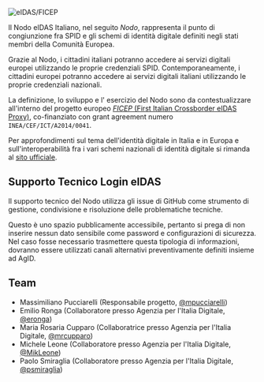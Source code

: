 ![eIDAS/FICEP](https://dummyimage.com/500x100/e0e0e0/000000.png&text=placeholder-logo-eidas-ficep)

Il Nodo eIDAS Italiano, nel seguito *Nodo*, rappresenta il punto di
congiunzione fra SPID e gli schemi di identità digitale definiti negli
stati membri della Comunità Europea.

Grazie al Nodo, i cittadini italiani potranno accedere ai servizi digitali
europei utilizzando le proprie credenziali SPID.
Contemporaneamente, i cittadini europei potranno accedere ai servizi digitali
italiani utilizzando le proprie credenziali nazionali.

La definizione, lo sviluppo e l' esercizio del Nodo sono da contestualizzare
all'interno del progetto europeo
[*FICEP* (First Italian Crossborder eIDAS Proxy)](https://www.agid.gov.it/it/piattaforme/eidas/progetto-ficep),
co-finanziato con grant agreement numero `INEA/CEF/ICT/A2014/0041`.

Per approfondimenti sul tema dell'identità digitale in Italia e in Europa e
sull'interoperabilità fra i vari schemi nazionali di identità digitale si
rimanda al [sito ufficiale](https://eid.gov.it).

## Supporto Tecnico Login eIDAS 

Il supporto tecnico del Nodo utilizza gli issue di GitHub come strumento di
gestione, condivisione e risoluzione delle problematiche tecniche.

Questo è uno spazio pubblicamente accessibile, pertanto si prega di non
inserire nessun dato sensibile come password e configurazioni di sicurezza.
Nel caso fosse necessario trasmettere questa tipologia di informazioni,
dovranno essere utilizzati canali alternativi preventivamente definiti
insieme ad AgID.

## Team

*   Massimiliano Pucciarelli (Responsabile progetto, [@mpucciarelli](#))
*   Emilio Ronga (Collaboratore presso Agenzia per l'Italia Digitale, [@eronga](#))
*   Maria Rosaria Cupparo (Collaboratrice presso Agenzia per l'Italia Digitale, [@mrcupparo](https://github.com/mrcupparo))
*   Michele Leone (Collaboratore presso Agenzia per l'Italia Digitale, [@MikLeone](https://github.com/MikLeone))
*   Paolo Smiraglia (Collaboratore presso Agenzia per l'Italia Digitale, [@psmiraglia](https://github.com/psmiraglia))
